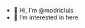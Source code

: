 - 👋 Hi, I’m @modricluis
- 👀 I’m interested in here


<!---
modricluis/modricluis is a ✨ special ✨ repository because its `README.md` (this file) appears on your GitHub profile.
You can click the Preview link to take a look at your changes.
--->

